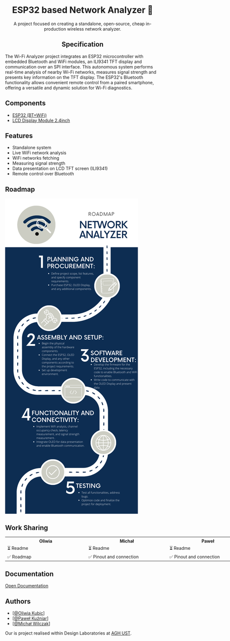 <h1 id="esp32-based-network-analyzer-" align="center"><b>ESP32 based Network Analyzer 🛜</b></h1>

<p align="center">A project focused on creating a standalone, open-source, cheap in-production wireless network analyzer.</p>

<!-- DESCRIPTION -->
<h2 id="specification"  align="center">Specification</h2>
<p>The Wi-Fi Analyzer project integrates an ESP32 microcontroller with embedded Bluetooth and WiFi modules, an ILI9341 TFT display and communication over an SPI interface. This autonomous system performs real-time analysis of nearby Wi-Fi networks, measures signal strength and presents key information on the TFT display. The ESP32's Bluetooth functionality allows convenient remote control from a paired smartphone, offering a versatile and dynamic solution for Wi-Fi diagnostics.</p>

<!-- COMPONENTS -->
<h2 id="components">Components</h2>
<ul>
<li><a href="https://botland.com.pl/moduly-wifi-i-bt-esp32/8893-esp32-wifi-bt-42-platforma-z-modulem-esp-wroom-32-zgodny-z-esp32-devkit-5904422337438.html" target="_blank">ESP32 (BT+WiFi)</a> </li>
<li><a href="https://nettigo.pl/products/wyswietlacz-lcd-tft-2-4-ze-sterownikiem-ili9341-dotykowy">LCD Display Module 2.4inch</a> </li>
</ul>

<!-- FEATURES -->
<h2 id="features">Features</h2>
<ul>
<li>Standalone system</li>
<li>Live WiFi network analysis</li>
<li>WiFi networks fetching</li>
<li>Measuring signal strength</li>
<li>Data presentation on LCD TFT screen (ILI9341)</li>
<li>Remote control over Bluetooth</li>
</ul>

<!-- ROADMAP -->
<h2 id="roadmap">Roadmap</h2>
<p> <img src="Images/Roadmap.png" alt="Roadmap"> </p>

<!-- WORKSHARING -->
<h2 id="worksharing">Work Sharing</h2>
<table style="width:200%">
  <tr>
    <th width=250px>Oliwia</th>
    <th width=250px>Michał</th>
    <th width=250px>Paweł</th>
  </tr>
  <tr>
    <td>&#x23F3; Readme</td>
    <td>&#x23F3; Readme</td>
    <td>&#x23F3; Readme</td>
  </tr>
  <tr>
    <td>&#x2705; Roadmap</td>
    <td>&#x2705; Pinout and connection</td>
    <td>&#x2705; Pinout and connection</td>
  </tr>
</table>

<!-- DOCS -->
<h2 id="documentation">Documentation</h2>
<p><a href="https://drive.google.com/file/d/1EK1wONre-ZPY1tlNELgjgD0s9UJjSBDw/view?usp=sharing">Open Documentation</a></p>


<!-- CREATORS -->
<h2 id="authors">Authors</h2>
<ul>

<li>[<a href="https://www.github.com/OliwiaKubic">@Oliwia Kubic</a>]</li>
<li>[<a href="https://www.github.com/pewexxx">@Paweł Kuźniar</a>]</li>
<li>[<a href="https://github.com/MichalWilczak">@Michał Wilczak</a>]</li>

</ul>

<!-- FOOTER -->
Our is project realised within Design Laboratories at <a href="https://www.agh.edu.pl/">AGH UST</a>.</p>

